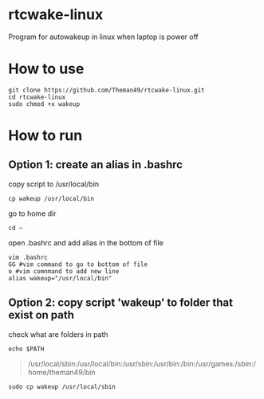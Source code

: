 # rtcwake-linux
Program for autowakeup in linux when laptop is power off

# How to use
```
git clone https://github.com/Theman49/rtcwake-linux.git
cd rtcwake-linux
sudo chmod +x wakeup
```

# How to run
## Option 1: create an alias in .bashrc
copy script to /usr/local/bin
```
cp wakeup /usr/local/bin
```

go to home dir
```
cd ~
```

open .bashrc and add alias in the bottom of file
```
vim .bashrc
GG #vim command to go to bottom of file
o #vim comnmand to add new line
alias wakeup="/usr/local/bin"

```

## Option 2: copy script 'wakeup' to folder that exist on path
check what are folders in path
```
echo $PATH
```
> /usr/local/sbin:/usr/local/bin:/usr/sbin:/usr/bin:/bin:/usr/games:/sbin:/home/theman49/bin

```
sudo cp wakeup /usr/local/sbin
```

